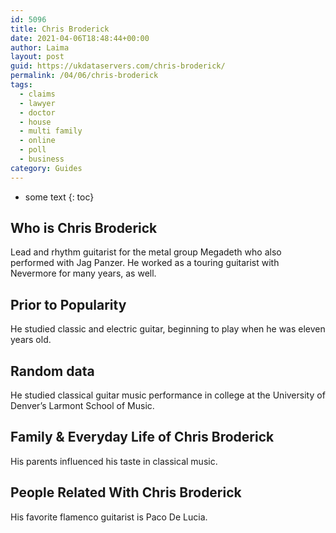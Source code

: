```yaml
---
id: 5096
title: Chris Broderick
date: 2021-04-06T18:48:44+00:00
author: Laima
layout: post
guid: https://ukdataservers.com/chris-broderick/
permalink: /04/06/chris-broderick
tags:
  - claims
  - lawyer
  - doctor
  - house
  - multi family
  - online
  - poll
  - business
category: Guides
---
```


* some text
{: toc}


## Who is Chris Broderick
                  
                  
                  
Lead and rhythm guitarist for the metal group Megadeth who also performed with Jag Panzer. He worked as a touring guitarist with Nevermore for many years, as well.
                  
              
            
              
            
                
                
                
## Prior to Popularity
                  
                  
                  
He studied classic and electric guitar, beginning to play when he was eleven years old.
                  
              
            
              
            
                
                
                
## Random data
                  
                  
                  
He studied classical guitar music performance in college at the University of Denver&#8217;s Larmont School of Music.
                  
              
            
              
            
                
                
                
## Family & Everyday Life of Chris Broderick
                  
                  
                  
His parents influenced his taste in classical music.
                  
              
            
              
            
                
                
                
## People Related With Chris Broderick
                  
                  
                  
His favorite flamenco guitarist is Paco De Lucia.
                  
              
            
              
            
                
              
            
              
              
            
            
              
            
          
          
          